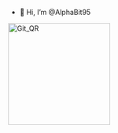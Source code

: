 - 👋 Hi, I’m @AlphaBit95
<!---
AlphaBit95/AlphaBit95 is a ✨ special ✨ repository because its `README.md` (this file) appears on your GitHub profile.
You can click the Preview link to take a look at your changes.
--->
<img width="207" alt="Git_QR" src="https://user-images.githubusercontent.com/95974539/170031631-0d2fbf75-143b-40fe-9694-dd2f2f22b319.png">
